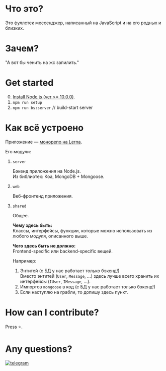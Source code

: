 # Что это?

Это фуллстек мессенджер, написанный на JavaScript и на его родных и близких.

# Зачем?

"А вот бы ченить на жс запилить."

# Get started

0. [Install Node.js (ver >= 10.0.0)](https://nodejs.org/).
1. `npm run setup`
2. `npm run bs:server` // build-start server


# Как всё устроено

Приложение — [монорепо на Lerna](https://lerna.js.org/).

Его модули:

1. `server`

    Бэкенд приложения на Node.js.\
    Из библиотек: Koa, MongoDB + Mongoose.

2. `web`

    Веб-фронтенд приложения.

3. `shared`

    Общее.

    **Чему здесь быть:**\
    Классы, интерфейсы, функции, которые можно использовать из любого модуля, описанного выше.

    **Чего здесь быть не должно:**\
    Frontend-specific или backend-specific вещей.

    Например:
    1. Энтитей (с БД у нас работает только бэкенд!)\
        Вместо энтитей (`User`, `Message`, ...) здесь лучше всего хранить их интерфейсы (`IUser`, `IMessage`, ...).
    2. Импортов `mongoose` в код (с БД у нас работает только бэкенд!)
    3. Если наступлю на грабли, то допишу здесь пункт.


# How can I contribute?

Press ⭐.

# Any questions?

[![telegram](https://img.shields.io/badge/chat-on%20Telegram-%230088cc)](https://t.me/sheefoo25)